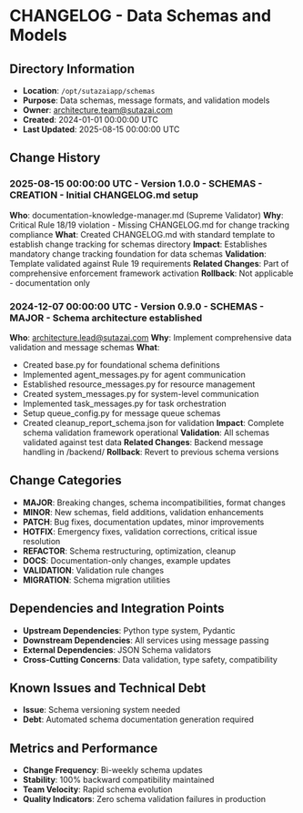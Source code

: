 # CHANGELOG - Data Schemas and Models

## Directory Information
- **Location**: `/opt/sutazaiapp/schemas`
- **Purpose**: Data schemas, message formats, and validation models
- **Owner**: architecture.team@sutazai.com
- **Created**: 2024-01-01 00:00:00 UTC
- **Last Updated**: 2025-08-15 00:00:00 UTC

## Change History

### 2025-08-15 00:00:00 UTC - Version 1.0.0 - SCHEMAS - CREATION - Initial CHANGELOG.md setup
**Who**: documentation-knowledge-manager.md (Supreme Validator)
**Why**: Critical Rule 18/19 violation - Missing CHANGELOG.md for change tracking compliance
**What**: Created CHANGELOG.md with standard template to establish change tracking for schemas directory
**Impact**: Establishes mandatory change tracking foundation for data schemas
**Validation**: Template validated against Rule 19 requirements
**Related Changes**: Part of comprehensive enforcement framework activation
**Rollback**: Not applicable - documentation only

### 2024-12-07 00:00:00 UTC - Version 0.9.0 - SCHEMAS - MAJOR - Schema architecture established
**Who**: architecture.lead@sutazai.com
**Why**: Implement comprehensive data validation and message schemas
**What**: 
- Created base.py for foundational schema definitions
- Implemented agent_messages.py for agent communication
- Established resource_messages.py for resource management
- Created system_messages.py for system-level communication
- Implemented task_messages.py for task orchestration
- Setup queue_config.py for message queue schemas
- Created cleanup_report_schema.json for validation
**Impact**: Complete schema validation framework operational
**Validation**: All schemas validated against test data
**Related Changes**: Backend message handling in /backend/
**Rollback**: Revert to previous schema versions

## Change Categories
- **MAJOR**: Breaking changes, schema incompatibilities, format changes
- **MINOR**: New schemas, field additions, validation enhancements
- **PATCH**: Bug fixes, documentation updates, minor improvements
- **HOTFIX**: Emergency fixes, validation corrections, critical issue resolution
- **REFACTOR**: Schema restructuring, optimization, cleanup
- **DOCS**: Documentation-only changes, example updates
- **VALIDATION**: Validation rule changes
- **MIGRATION**: Schema migration utilities

## Dependencies and Integration Points
- **Upstream Dependencies**: Python type system, Pydantic
- **Downstream Dependencies**: All services using message passing
- **External Dependencies**: JSON Schema validators
- **Cross-Cutting Concerns**: Data validation, type safety, compatibility

## Known Issues and Technical Debt
- **Issue**: Schema versioning system needed
- **Debt**: Automated schema documentation generation required

## Metrics and Performance
- **Change Frequency**: Bi-weekly schema updates
- **Stability**: 100% backward compatibility maintained
- **Team Velocity**: Rapid schema evolution
- **Quality Indicators**: Zero schema validation failures in production